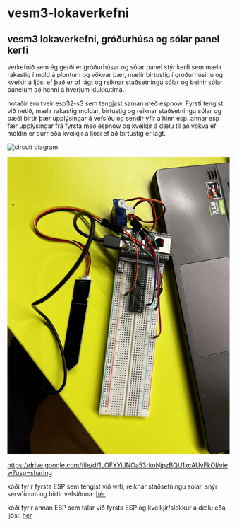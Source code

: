 # vesm3-lokaverkefni
## vesm3 lokaverkefni, gróðurhúsa og sólar panel kerfi

verkefnið sem ég gerði er gróðurhúsar og sólar panel stýrikerfi sem mælir rakastig í mold á plontum og vökvar þær, mælir birtustig í gróðurhúsinu og kveikir á ljósi ef það er of lágt og reiknar staðsetningu sólar og beinir sólar panelum að henni á hverjum klukkutíma.

notaðir eru tveir esp32-s3 sem tengjast saman með espnow. Fyrsti tengist við netið, mælir rakastig moldar, birtustig og reiknar staðsetningu sólar og bæði birtir þær upplýsingar á vefsíðu og sendir yfir á hinn esp.
annar esp fær upplýsingar frá fyrsta með espnow og kveikjir á dælu til að vökva ef moldin er þurr eða kveikjir á ljósi ef að birtustig er lágt.

![circuit diagram](https://github.com/hinrikfp/vesm3-lokaverkefni/blob/main/circuit.svg)

![esp with soil sensor and servo connected](https://github.com/hinrikfp/vesm3-lokaverkefni/blob/main/IMG_3532.jpg)

https://drive.google.com/file/d/1LOFXYiJNOa53rkoNjpzBQU1xcAUyFkOI/view?usp=sharing

kóði fyrir fyrsta ESP sem tengist við wifi, reiknar staðsetningu sólar, snýr servóinum og birtir vefsíðuna: [hér](https://github.com/hinrikfp/vesm3-lokaverkefni/blob/main/lokaverkefni.py)

kóði fyrir annan ESP sem talar við fyrsta ESP og kveikjir/slekkur á dælu eða ljósi: [hér](https://github.com/hinrikfp/vesm3-lokaverkefni/blob/main/lokaverk-recv.py)





